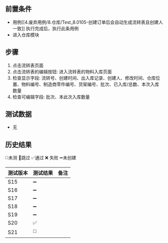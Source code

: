  
## 前置条件

- 用例[[4.废弃用例/8.仓库/Test_8.0105-创建订单后会自动生成流转表且创建人一致]]  执行完成后，执行此条用例
- 进入仓库模块

## 步骤

1. 点击流转表页面
2. 点击流转表的编辑按钮: 进入流转表的物料入库页面
3. 检查显示字段: 流转号、创建时间、出入库记录、创建人、修改时间、仓库位置、物料编号、制造商零件编号、货架编号、批次、已入库/总数、本次入库数量
4. 检查可编辑字段: 批次、本此次入库数量

## 测试数据

- 无

## 历史结果
 ◻️未测    🚫跳过     ✅通过    ❌ 失败    ➖未创建
  
| 测试版本 | 测试结果 | 备注 |
| ---- | ---- | ---- |
| S15 | ➖ |  |
| S16 | ➖ |  |
| S17 | ➖ |  |
| S18 | ➖ |  |
| S19 | ➖ |  |
| S20 | ✅ |  |
| S21 | ◻️ |  |
